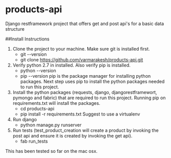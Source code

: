 # products-api
Django restframework project that offers get and post api's for a basic data structure

##Install Instructions

1. Clone the project to your machine. Make sure git is installed first.
    *   git --version
    *   git clone https://github.com/varmarakesh/products-api.git
2. Verify python 2.7 in installed. Also verify pip is installed.
    *   python --version
    *   pip --version
    pip is the package manager for installing python packages. Next step uses pip to install the python packages needed to run this project.
3. Install the python packages (requests, django, djangorestframewort, pymongo and fabric) that are required to run this project. Running pip on requirements.txt will install the packages.
    *    cd products-api
    *    pip install -r requirements.txt
    Suggest to use a virtualenv
4. Run django
    *   python manage.py runserver
5. Run tests (test_product_creation will create a product by invoking the post api and ensure it is created by invoking the get api).
    *   fab run_tests
    
This has been tested so far on the mac osx.
